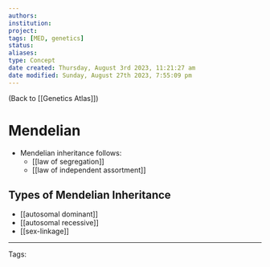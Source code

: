 ```yaml
---
authors: 
institution: 
project: 
tags: [MED, genetics]
status: 
aliases: 
type: Concept
date created: Thursday, August 3rd 2023, 11:21:27 am
date modified: Sunday, August 27th 2023, 7:55:09 pm
---
```


(Back to [[Genetics Atlas]])

# Mendelian

- Mendelian inheritance follows:
	- [[law of segregation]]
	- [[law of independent assortment]]

## Types of Mendelian Inheritance
- [[autosomal dominant]]
- [[autosomal recessive]]
- [[sex-linkage]]

---
Tags: